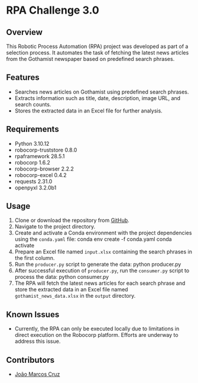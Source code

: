 # RPA Challenge 3.0

## Overview
This Robotic Process Automation (RPA) project was developed as part of a selection process. It automates the task of fetching the latest news articles from the Gothamist newspaper based on predefined search phrases.

## Features
- Searches news articles on Gothamist using predefined search phrases.
- Extracts information such as title, date, description, image URL, and search counts.
- Stores the extracted data in an Excel file for further analysis.

## Requirements
- Python 3.10.12
- robocorp-truststore 0.8.0
- rpaframework 28.5.1
- robocorp 1.6.2
- robocorp-browser 2.2.2
- robocorp-excel 0.4.2
- requests 2.31.0
- openpyxl 3.2.0b1

## Usage
1. Clone or download the repository from [GitHub](https://github.com/JonyMarcos/RPA_Challenge).
2. Navigate to the project directory.
3. Create and activate a Conda environment with the project dependencies using the `conda.yaml` file:
  conda env create -f conda.yaml
  conda activate <environment-name>
4. Prepare an Excel file named `input.xlsx` containing the search phrases in the first column.
5. Run the `producer.py` script to generate the data:
   python producer.py
6. After successful execution of `producer.py`, run the `consumer.py` script to process the data:
  python consumer.py
7. The RPA will fetch the latest news articles for each search phrase and store the extracted data in an Excel file named `gothamist_news_data.xlsx` in the `output` directory.

## Known Issues
- Currently, the RPA can only be executed locally due to limitations in direct execution on the Robocorp platform. Efforts are underway to address this issue.

## Contributors
- [João Marcos Cruz](https://github.com/JonyMarcos)
